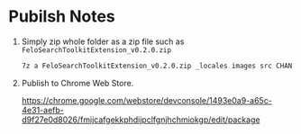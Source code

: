 # Pubilsh Notes

1. Simply zip whole folder as a zip file such as `FeloSearchToolkitExtension_v0.2.0.zip`

    ```sh
    7z a FeloSearchToolkitExtension_v0.2.0.zip _locales images src CHANGELOG.md manifest.json README.md
    ```

2. Publish to Chrome Web Store.

    <https://chrome.google.com/webstore/devconsole/1493e0a9-a65c-4e31-aefb-d9f27e0d8026/fmijcafgekkphdijpclfgnjhchmiokgp/edit/package>
